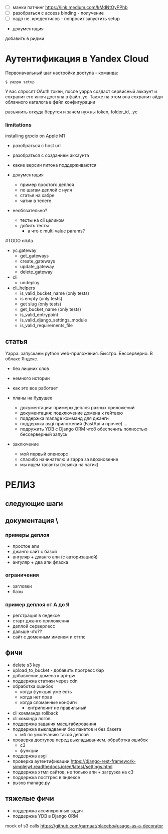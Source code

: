 - [ ] манки патчинг https://link.medium.com/kMdNtOyPPhb
- [ ] разобраться с access binding - получение
- [ ] надо не. кредентилов - попросит запустить setup

- документация

добавить в ридми
# Аутентификация в Yandex Cloud



Первоначальный шаг настройки доступа - команда:

```shell 
$ yappa setup
``` 

У вас спросят OAuth токен, после yappa создаст сервисный аккаунт и сохранит его ключ доступа в файл .yc. Также на этом
она сохранит айди облачного каталога в файл конфигурации

разъянить откуда берутся и зачем нужны token, folder_id, .yc

### limitations

installing grpcio on Apple M1


- разобраться с host url
- разобраться с созданием аккаунта
- какие версии питона поддерживаются


- документация
  - пример простого деплоя
  - по шагам деплой с нуля
  - статья на хабре
  - чатик в телеге

- необязательно?
  - тесты на cli целиком
  - добить тесты
    - а что с multi value params?
  
#TODO nikita
- yc.gateway
  - get_gateways
  - create_gateways
  - update_gateway
  - delete_gateway
- cli
  - undeploy
- cli_helpers
  - is_valid_bucket_name (only tests)
  - is empty (only tests)
  - get slug (only tests)
  - get_bucket_name (only tests)
  - is_valid_entrypoint
  - is_valid_django_settings_module
  - is_valid_requirements_file
## статья
Yappa: запускаем python web-приложения. Быстро. Бессерверно. В облаке Яндекс.
- без лишних слов
- немного истории
- как это все работает
- планы на будущее
  - документация: примеры деплоя разных приложений
  - документация: подключение домена к гейтвею
  - поддержка manage комманд для джанги
  - поддержка asgi приложений (FastApi и прочее)
  ...
  - подружить YDB c Django ORM чтоб обеспечить полностью бессерверный запуск
  
- заключение 
  - мой первый опенсорс
  - спасибо начинателю и zappa за вдохновение 
  - мы ищем таланты (ссылка на чатик)

# РЕЛИЗ


## следующие шаги
## документация \

### примеры деплоя
- простое апи
- джанго сайт с базой
- ангуляр + джанго апи (с авторизацией)
- ангуляр + два апи фласка
### ограничения 
- загловки
- базы
### пример деплоя от А до Я
- регстрация в яндексе
- старт джанго приложения
- деплой серверлесс
- дальше что??
- сайт с доменным именем и хттпс
## фичи
- delete s3 key
- upload_to_bucket - добавить прогресс бар
- добавление домена к api-gw
- поддержка статики через cdn
- обработка ошибок 
  - когда функция уже есть
  - когда нет прав
  - когда сломанные конфиги
    - ентрипоинт не правильный
- cli комманда rollback
- cli команда логов
- поддержка задания масштабирования
- поддержка выкладвания без пакетов и без бакета
  - мб по умолчанию такой деплой
- проверка доступов перед выкладыванием. обработка ошибок
  - с3
  - функции
- поддержка asgi
- проверка аутентификации https://django-rest-framework-simplejwt.readthedocs.io/en/latest/settings.html
- поддержка хтмл сайтов, не только апи + загрузка на с3
- поддержка постгрес в яндексе
- вызов manage.py
## тяжелые фичи
- поддержка ассинхронных задач
- поддержка YDB в Django ORM
  


mock of s3 calls https://github.com/garnaat/placebo#usage-as-a-decorator



